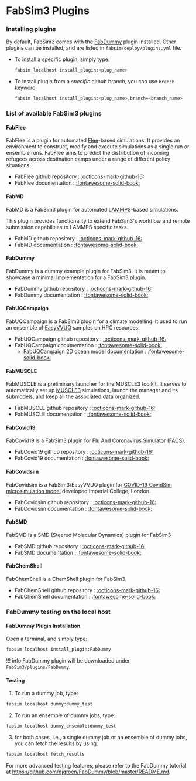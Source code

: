 # FabSim3 Plugins

### Installing plugins

By default, FabSim3 comes with the [FabDummy](https://github.com/djgroen/FabDummy) plugin installed. Other plugins can be installed, and are listed in `fabsim/deploy/plugins.yml` file.

* To install a specific plugin, simply type:
	```sh
	fabsim localhost install_plugin:<plug_name>
	```

* To install plugin from a *specific* github branch, you can use `branch` keyword
	```sh
	fabsim localhost install_plugin:<plug_name>,branch=<branch_name>
	```


### List of available FabSim3 plugins

#### FabFlee

FabFlee is a plugin for automated [Flee](https://github.com/djgroen/flee)-based simulations. It provides an environment to construct, modify and execute simulations as a single run or ensemble runs. FabFlee aims to predict the distribution of incoming refugees across destination camps under a range of different policy situations.

* FabFlee github repository : [:octicons-mark-github-16:](https://github.com/djgroen/FabFlee)
* FabFlee documentation : [:fontawesome-solid-book:](https://github.com/djgroen/FabFlee/blob/master/doc/FabFlee.md)


#### FabMD

FabMD is a FabSim3 plugin for automated [LAMMPS](https://lammps.sandia.gov/)-based simulations.

This plugin provides functionality to extend FabSim3's workflow and remote submission capabilities to LAMMPS specific tasks.

* FabMD github repository : [:octicons-mark-github-16:](https://github.com/UCL-CCS/FabMD)
* FabMD documentation : [:fontawesome-solid-book:](https://fabmd.readthedocs.io)


#### FabDummy

FabDummy is a dummy example plugin for FabSim3. It is meant to showcase a minimal implementation for a FabSim3 plugin.

* FabDummy github repository : [:octicons-mark-github-16:](https://github.com/djgroen/FabDummy)
* FabDummy documentation : [:fontawesome-solid-book:](https://github.com/djgroen/FabDummy/blob/master/README.md)


#### FabUQCampaign

FabUQCampaign is a FabSim3 plugin for a climate modelling. It used to run an ensemble of [EasyVVUQ](https://github.com/UCL-CCS/EasyVVUQ/) samples on HPC resources.


* FabUQCampaign github repository : [:octicons-mark-github-16:](https://github.com/wedeling/FabUQCampaign)
* FabUQCampaign documentation : [:fontawesome-solid-book:](https://github.com/wedeling/FabUQCampaign/blob/master/README.md)
	* FabUQCampaign 2D ocean model documentation : [:fontawesome-solid-book:](https://github.com/wedeling/FabUQCampaign/blob/master/Tutorial_ocean.md)



#### FabMUSCLE

FabMUSCLE is a preliminary launcher for the MUSCLE3 toolkit. It serves to automatically set up [MUSCLE3](https://muscle3.readthedocs.io) simulations, launch the manager and its submodels, and keep all the associated data organized.

* FabMUSCLE github repository : [:octicons-mark-github-16:](https://github.com/djgroen/FabMUSCLE)
* FabMUSCLE documentation : [:fontawesome-solid-book:](https://github.com/djgroen/FabMUSCLE/blob/master/README.md)


#### FabCovid19

FabCovid19 is a FabSim3 plugin for Flu And Coronavirus Simulator ([FACS](https://facs.readthedocs.io/en/latest/)).

* FabCovid19 github repository : [:octicons-mark-github-16:](https://github.com/djgroen/FabCovid19)
* FabCovid19 documentation : [:fontawesome-solid-book:](https://github.com/djgroen/FabCovid19/blob/master/README.md)


#### FabCovidsim

FabCovidsim is a FabSim3/EasyVVUQ plugin for [COVID-19 CovidSim microsimulation model](https://github.com/mrc-ide/covid-sim) developed Imperial College, London.



* FabCovidsim github repository : [:octicons-mark-github-16:](https://github.com/arabnejad/FabCovidsim)
* FabCovidsim documentation : [:fontawesome-solid-book:](https://github.com/arabnejad/FabCovidsim/blob/dev/README.md)



#### FabSMD

FabSMD is a SMD (Steered Molecular Dynamics) plugin for FabSim3

* FabSMD github repository : [:octicons-mark-github-16:](https://github.com/potterton48/FabSMD)
* FabSMD documentation : [:fontawesome-solid-book:](https://github.com/potterton48/FabSMD/blob/master/README.md)


#### FabChemShell

FabChemShell is a ChemShell plugin for FabSim3.

* FabChemShell github repository : [:octicons-mark-github-16:](https://github.com/gh3orghiu/FabChemShell)
* FabChemShell documentation : [:fontawesome-solid-book:](https://github.com/gh3orghiu/FabChemShell/blob/master/README.md)







### FabDummy testing on the local host

#### FabDummy Plugin Installation
Open a terminal, and simply type:
```sh
fabsim localhost install_plugin:FabDummy
```
!!! info
	FabDummy plugin will be downloaded under `FabSim3/plugins/FabDummy`.

#### Testing
1. To run a dummy job, type:
```sh
fabsim localhost dummy:dummy_test
```
2. To run an ensemble of dummy jobs, type:
```sh
fabsim localhost dummy_ensemble:dummy_test
```
3. for both cases, i.e., a single dummy job or an ensemble of dummy jobs, you can fetch the results by using:
```sh
fabsim localhost fetch_results
```

For more advanced testing features, please refer to the FabDummy tutorial at <https://github.com/djgroen/FabDummy/blob/master/README.md>.

